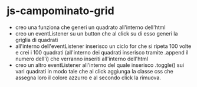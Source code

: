 # js-campominato-grid
- creo una funziona che generi un quadrato all'interno dell'html
- creo un eventListener su un button che al click su di esso generi la griglia di quadrati
- all'interno dell'eventListener inserisco un ciclo for che si ripeta 100 volte e crei i 100 quadrati (all'interno dei quadrati inserisco tramite .append il numero dell'i) che verranno inseriti all'interno dell'html
- creo un altro eventListener all'interno del quale inserisco .toggle() sui vari quadrati in modo tale che al click aggiunga la classe css che assegna loro il colore azzurro e al secondo click la rimuova.